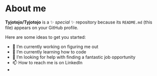 # About me


**Tyjotojo/Tyjotojo** is a ✨ _special_ ✨ repository because its `README.md` (this file) appears on your GitHub profile.

Here are some ideas to get you started:

- 🔭 I’m currently working on figuring me out
- 🌱 I’m currently learning how to code
- 🤔 I’m looking for help with finding a fantastic job opportunity 
- 📫 How to reach me is on LinkedIn 
- 
  
